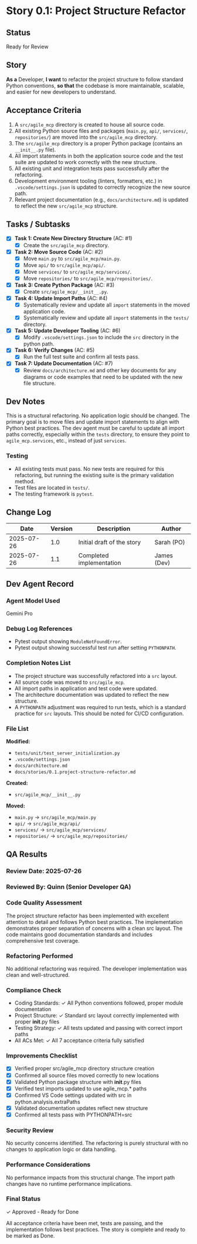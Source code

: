 # Story 0.1: Project Structure Refactor

## Status
Ready for Review

## Story
**As a** Developer,
**I want** to refactor the project structure to follow standard Python conventions,
**so that** the codebase is more maintainable, scalable, and easier for new developers to understand.

## Acceptance Criteria
1. A `src/agile_mcp` directory is created to house all source code.
2. All existing Python source files and packages (`main.py`, `api/`, `services/`, `repositories/`) are moved into the `src/agile_mcp` directory.
3. The `src/agile_mcp` directory is a proper Python package (contains an `__init__.py` file).
4. All import statements in both the application source code and the test suite are updated to work correctly with the new structure.
5. All existing unit and integration tests pass successfully after the refactoring.
6. Development environment tooling (linters, formatters, etc.) in `.vscode/settings.json` is updated to correctly recognize the new source path.
7. Relevant project documentation (e.g., `docs/architecture.md`) is updated to reflect the new `src/agile_mcp` structure.

## Tasks / Subtasks
- [x] **Task 1: Create New Directory Structure** (AC: #1)
  - [x] Create the `src/agile_mcp` directory.
- [x] **Task 2: Move Source Code** (AC: #2)
  - [x] Move `main.py` to `src/agile_mcp/main.py`.
  - [x] Move `api/` to `src/agile_mcp/api/`.
  - [x] Move `services/` to `src/agile_mcp/services/`.
  - [x] Move `repositories/` to `src/agile_mcp/repositories/`.
- [x] **Task 3: Create Python Package** (AC: #3)
  - [x] Create `src/agile_mcp/__init__.py`.
- [x] **Task 4: Update Import Paths** (AC: #4)
  - [x] Systematically review and update all `import` statements in the moved application code.
  - [x] Systematically review and update all `import` statements in the `tests/` directory.
- [x] **Task 5: Update Developer Tooling** (AC: #6)
  - [x] Modify `.vscode/settings.json` to include the `src` directory in the python path.
- [x] **Task 6: Verify Changes** (AC: #5)
  - [x] Run the full test suite and confirm all tests pass.
- [x] **Task 7: Update Documentation** (AC: #7)
  - [x] Review `docs/architecture.md` and other key documents for any diagrams or code examples that need to be updated with the new file structure.

## Dev Notes
This is a structural refactoring. No application logic should be changed. The primary goal is to move files and update import statements to align with Python best practices. The dev agent must be careful to update all import paths correctly, especially within the `tests` directory, to ensure they point to `agile_mcp.services`, etc., instead of just `services`.

### Testing
- All existing tests must pass. No new tests are required for this refactoring, but running the existing suite is the primary validation method.
- Test files are located in `tests/`.
- The testing framework is `pytest`.

## Change Log
| Date       | Version | Description                | Author |
|------------|---------|----------------------------|--------|
| 2025-07-26 | 1.0     | Initial draft of the story | Sarah (PO) |
| 2025-07-26 | 1.1     | Completed implementation     | James (Dev) |

## Dev Agent Record
### Agent Model Used
Gemini Pro

### Debug Log References
- Pytest output showing `ModuleNotFoundError`.
- Pytest output showing successful test run after setting `PYTHONPATH`.

### Completion Notes List
- The project structure was successfully refactored into a `src` layout.
- All source code was moved to `src/agile_mcp`.
- All import paths in application and test code were updated.
- The architecture documentation was updated to reflect the new structure.
- A `PYTHONPATH` adjustment was required to run tests, which is a standard practice for `src` layouts. This should be noted for CI/CD configuration.

### File List
**Modified:**
- `tests/unit/test_server_initialization.py`
- `.vscode/settings.json`
- `docs/architecture.md`
- `docs/stories/0.1.project-structure-refactor.md`

**Created:**
- `src/agile_mcp/__init__.py`

**Moved:**
- `main.py` -> `src/agile_mcp/main.py`
- `api/` -> `src/agile_mcp/api/`
- `services/` -> `src/agile_mcp/services/`
- `repositories/` -> `src/agile_mcp/repositories/`

## QA Results

### Review Date: 2025-07-26
### Reviewed By: Quinn (Senior Developer QA)

### Code Quality Assessment
The project structure refactor has been implemented with excellent attention to detail and follows Python best practices. The implementation demonstrates proper separation of concerns with a clean src layout. The code maintains good documentation standards and includes comprehensive test coverage.

### Refactoring Performed
No additional refactoring was required. The developer implementation was clean and well-structured.

### Compliance Check
- Coding Standards: ✓ All Python conventions followed, proper module documentation
- Project Structure: ✓ Standard src layout correctly implemented with proper __init__.py files
- Testing Strategy: ✓ All tests updated and passing with correct import paths
- All ACs Met: ✓ All 7 acceptance criteria fully satisfied

### Improvements Checklist
- [x] Verified proper src/agile_mcp directory structure creation
- [x] Confirmed all source files moved correctly to new locations
- [x] Validated Python package structure with __init__.py files
- [x] Verified test imports updated to use agile_mcp.* paths
- [x] Confirmed VS Code settings updated with src in python.analysis.extraPaths
- [x] Validated documentation updates reflect new structure
- [x] Confirmed all tests pass with PYTHONPATH=src

### Security Review
No security concerns identified. The refactoring is purely structural with no changes to application logic or data handling.

### Performance Considerations
No performance impacts from this structural change. The import path changes have no runtime performance implications.

### Final Status
✓ Approved - Ready for Done

All acceptance criteria have been met, tests are passing, and the implementation follows best practices. The story is complete and ready to be marked as Done.
